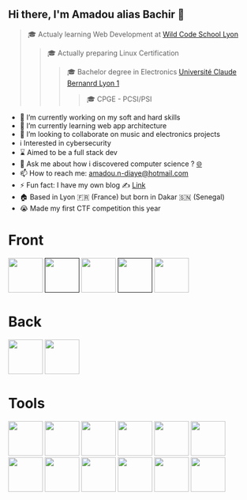 ## Hi there, I'm Amadou alias Bachir 👋


>🎓 Actualy learning Web Development at [Wild Code School Lyon](https://www.wildcodeschool.com/fr-FR/campus/lyon)
>>🎓 Actually preparing Linux Certification
>>>🎓 Bachelor degree in Electronics [Université Claude Bernanrd Lyon 1](https://www.univ-lyon1.fr/)
>>>>🎓 CPGE - PCSI/PSI


- 🔭 I’m currently working on my soft and hard skills
- 🌱 I’m currently learning web app architecture
- 👯 I’m looking to collaborate on music and electronics projects
- ℹ️ Interested in cybersecurity
- ⌛ Aimed to be a full stack dev
- 💬 Ask me about how i discovered computer science ? [🌐](https://ww.amadou-ndiaye.fr/contact)
- 📫 How to reach me: amadou.n-diaye@hotmail.com
- ⚡ Fun fact: I have my own blog ✍️ [Link](https://www.amadou-ndiaye.fr/blog)
- 🏠 Based in Lyon 🇫🇷 (France) but born in Dakar 🇸🇳 (Senegal)
- 😭 Made my first CTF competition this year


<div sttyle="display:flex; justify-content:space-around;">
  <h1> Front</h1>
<a href="https://cssbattle.dev/player/amadou"><img src="https://img.icons8.com/color/50/000000/css3.png" width="70"/></a> 
<a href=""><img src="https://img.icons8.com/color/48/000000/html-5--v1.png" width="70"/></a> 
<a href="https://cssbattle.dev/player/amadou"><img src="https://img.icons8.com/color/48/000000/sass.png" width="70"/></a> 
<a href=""><img src="https://img.icons8.com/color/48/000000/bootstrap.png" width="70"/></a> 
<a href="https://cssbattle.dev/player/amadou"><img src="https://img.icons8.com/color/48/000000/javascript.png" width="70"/></a> 
  
  <h1> Back</h1>
  <a href="https://cssbattle.dev/player/amadou"><img src="https://img.icons8.com/color/48/000000/mysql-logo.png" width="70"/></a>
  <a href="https://cssbattle.dev/player/amadou"><img src="https://www.php.net/images/logos/new-php-logo.png" width="70"/></a>


  
  <h1> Tools</h1>
<a href="https://cssbattle.dev/player/amadou"><img src="https://img.icons8.com/material-outlined/48/000000/github.png" width="70"/></a>
<a href="https://cssbattle.dev/player/amadou"><img src="https://img.icons8.com/color/48/000000/git.png" width="70"/></a> 
<a href="https://cssbattle.dev/player/amadou"><img src="https://img.icons8.com/color/48/000000/intellij-idea.png" width="70"/></a> 
<a href="https://cssbattle.dev/player/amadou"><img src="https://img.icons8.com/color/48/000000/visual-studio.png" width="70"/></a>
<a href="https://cssbattle.dev/player/amadou"><img src="https://img.icons8.com/color/48/000000/ubuntu--v1.png" width="70"/></a>
<a href="https://cssbattle.dev/player/amadou"><img src="https://img.icons8.com/color/48/000000/kali-linux.png" width="70"/></a> 
<a href="https://cssbattle.dev/player/amadou"><img src="https://img.icons8.com/color/48/000000/linux.png" width="70"/></a>
<a href="https://cssbattle.dev/player/amadou"><img src="https://img.icons8.com/color/48/000000/tomcat.png" width="70"/></a> 
<a href="https://cssbattle.dev/player/amadou"><img src="https://img.icons8.com/color/48/000000/console.png" width="70"/></a> 
<a href="https://cssbattle.dev/player/amadou"><img src="https://lh3.googleusercontent.com/proxy/5jw3IAMpKO4mIGZnyVMibS9-Cwwl_9DsGtL7RhB16q1TJSc14uNLD78Z6YkwFX7RA89HH54zZvBI179me3r8B-UNsTDoWZPPGZ07I3XVdmFMmetRsWHzKNg" width="70"/></a>
<a href="https://cssbattle.dev/player/amadou"><img src="https://img.icons8.com/color/48/000000/symfony.png" width="70"/></a> 
<a href="https://cssbattle.dev/player/amadou"><img src="https://twig.symfony.com/images/logo.png" width="70"/></a>

</div>
